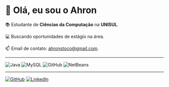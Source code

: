 # 👋 Olá, eu sou o Ahron  
 
📚 Estudante de **Ciências da Computação** na **UNISUL**.  

💻 Buscando oportunidades de estágio na área. 

📫 Email de contato: ahronstoco@gmail.com.

---

![Java](https://img.shields.io/badge/Java-ED8B00?style=for-the-badge&logo=openjdk&logoColor=white)   ![MySQL](https://img.shields.io/badge/MySQL-005C84?style=for-the-badge&logo=mysql&logoColor=white)   ![GitHub](https://img.shields.io/badge/GitHub-181717?style=for-the-badge&logo=github&logoColor=white)   ![NetBeans](https://img.shields.io/badge/NetBeans-1B6AC6?style=for-the-badge&logo=apache-netbeans-ide&logoColor=white)  

---

[![GitHub](https://img.shields.io/badge/GitHub-181717?style=for-the-badge&logo=github&logoColor=white)](https://github.com/ahronstoco)  [![LinkedIn](https://img.shields.io/badge/LinkedIn-0A66C2?style=for-the-badge&logo=linkedin&logoColor=white)](COLOQUE_SEU_LINK_AQUI)
